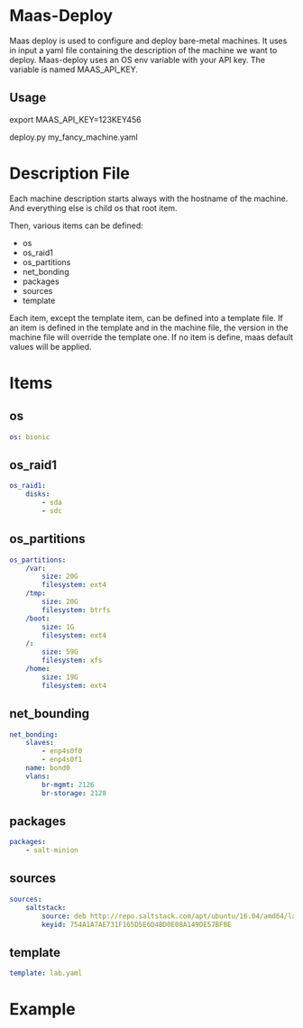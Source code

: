 Maas-Deploy
===========

Maas deploy is used to configure and deploy bare-metal machines. It uses in input a yaml file containing the description of the machine we want to deploy. Maas-deploy uses an OS env variable with your API key. The variable is named MAAS_API_KEY.

Usage
-----

export MAAS_API_KEY=123KEY456

deploy.py my_fancy_machine.yaml

Description File
================

Each machine description starts always with the hostname of the machine. And everything else is child os that root item.

Then, various items can be defined:

* os
* os_raid1
* os_partitions
* net_bonding
* packages
* sources
* template

Each item, except the template item, can be defined into a template file. If an item is defined in the template and in the machine file, the version in the machine file will override the template one. If no item is define, maas default values will be applied.

Items
=====

os
--

```yaml
os: bionic
```

os_raid1
--------

```yaml
os_raid1:
    disks:
        - sda
        - sdc
```

os_partitions
-------------

```yaml
os_partitions:
    /var:
        size: 20G
        filesystem: ext4
    /tmp:
        size: 20G
        filesystem: btrfs
    /boot:
        size: 1G
        filesystem: ext4
    /:
        size: 59G
        filesystem: xfs
    /home:
        size: 19G
        filesystem: ext4
```

net_bounding
------------

```yaml
net_bonding:
    slaves:
        - enp4s0f0
        - enp4s0f1
    name: bond0
    vlans:
        br-mgmt: 2126
        br-storage: 2128
```

packages
--------

```yaml
packages:
    - salt-minion
```

sources
-------

```yaml
sources:
    saltstack:
        source: deb http://repo.saltstack.com/apt/ubuntu/16.04/amd64/latest $RELEASE main
        keyid: 754A1A7AE731F165D5E6D4BD0E08A149DE57BFBE
```

template
--------

```yaml
template: lab.yaml
```

Example
=======

